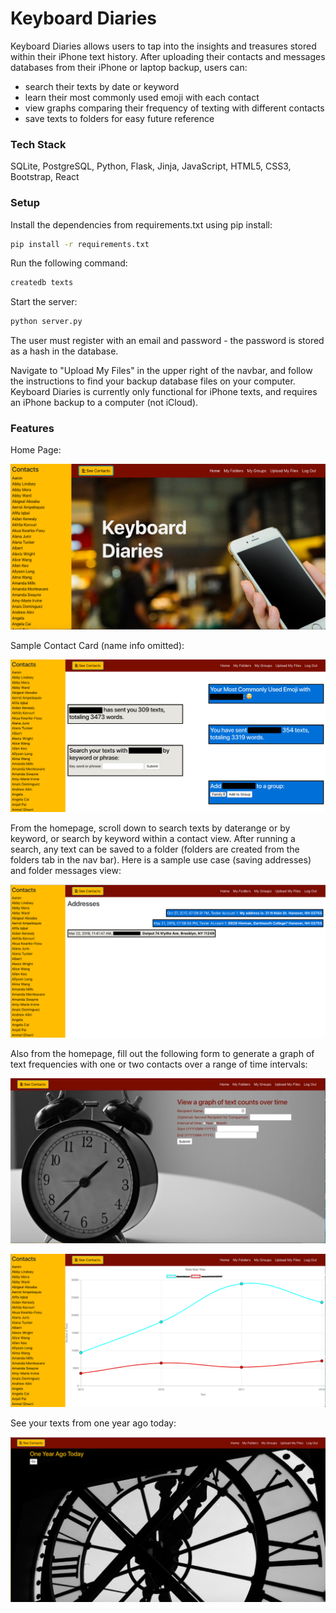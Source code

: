# Keyboard Diaries

Keyboard Diaries allows users to tap into the insights and treasures stored within their iPhone text history. After uploading their contacts and messages databases from their iPhone or laptop backup, users can:
- search their texts by date or keyword
- learn their most commonly used emoji with each contact
- view graphs comparing their frequency of texting with different contacts
- save texts to folders for easy future reference

### Tech Stack
SQLite, PostgreSQL, Python, Flask, Jinja, JavaScript, HTML5, CSS3, Bootstrap, React

### Setup

Install the dependencies from requirements.txt using pip install:

```sh
pip install -r requirements.txt
```

Run the following command:

```sh
createdb texts
```
Start the server:

```sh
python server.py
```
The user must register with an email and password - the password is stored as a hash in the database.

Navigate to "Upload My Files" in the upper right of the navbar, and follow the instructions to find your backup database files on your computer. Keyboard Diaries is currently only functional for iPhone texts, and requires an iPhone backup to a computer (not iCloud).

### Features

Home Page:

![alt text](https://github.com/priyankaaltman/Keyboard-Diaries/blob/master/static/Readme_Screenshots/Home.png "Home")

Sample Contact Card (name info omitted):

![alt text](https://github.com/priyankaaltman/Keyboard-Diaries/blob/master/static/Readme_Screenshots/Contact_Card.png "Contact_Card")

From the homepage, scroll down to search texts by daterange or by keyword, or search by keyword within a contact view. After running a search, any text can be
saved to a folder (folders are created from the folders tab in the nav bar). Here
is a sample use case (saving addresses) and folder messages view:

![alt text](https://github.com/priyankaaltman/Keyboard-Diaries/blob/master/static/Readme_Screenshots/Folders_Example.png "Folders_Example_Addresses")

Also from the homepage, fill out the following form to generate a graph of text
frequencies with one or two contacts over a range of time intervals: 

![alt text](https://github.com/priyankaaltman/Keyboard-Diaries/blob/master/static/Readme_Screenshots/Graph_Form.png "Graph_Form")

![alt text](https://github.com/priyankaaltman/Keyboard-Diaries/blob/master/static/Readme_Screenshots/Graph.png "Graph")

See your texts from one year ago today:

![alt text](https://github.com/priyankaaltman/Keyboard-Diaries/blob/master/static/Readme_Screenshots/On_This_Day.png "On_This_Day")













